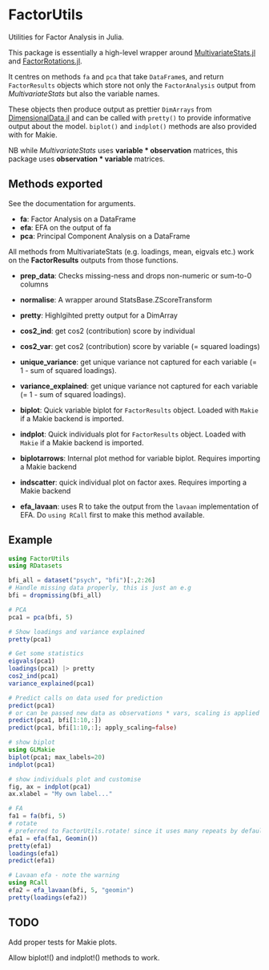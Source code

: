 
# FactorUtils

Utilities for Factor Analysis in Julia. 

This package is essentially a high-level wrapper around [MultivariateStats.jl](https://juliastats.org/MultivariateStats.jl/dev/) and [FactorRotations.jl](https://p-gw.github.io/FactorRotations.jl/stable/). 

It centres on methods `fa` and `pca` that take `DataFrame`s, and return `FactorResults` objects which store not only the `FactorAnalysis` output from *MultivariateStats* but also the variable names.

These objects then produce output as prettier `DimArrays` from [DimensionalData.jl](https://rafaqz.github.io/DimensionalData.jl/stable/) and can be called with `pretty()` to provide informative output about the model. `biplot()` and `indplot()` methods are also provided with for Makie.

NB while *MultivariateStats* uses **variable * observation** matrices, this package uses **observation * variable** matrices.

## Methods exported

See the documentation for arguments.

* **fa**: Factor Analysis on a DataFrame
* **efa**: EFA on the output of fa
* **pca**: Principal Component Analysis on a DataFrame

All methods from MultivariateStats (e.g. loadings, mean, eigvals etc.) work
on the **FactorResults** outputs from those functions.

* **prep_data**: Checks missing-ness and drops non-numeric or sum-to-0 columns
* **normalise**: A wrapper around StatsBase.ZScoreTransform

* **pretty**: Highlgihted pretty output for a DimArray

* **cos2_ind**: get cos2 (contribution) score by individual
* **cos2_var**: get cos2 (contribution) score by variable (= squared loadings)
* **unique_variance**: get unique variance not captured for each variable (= 1 - sum of squared loadings).
* **variance_explained**: get unique variance not captured for each variable (= 1 - sum of squared loadings).

* **biplot**: Quick variable biplot for `FactorResults` object. Loaded with `Makie` if a Makie backend is imported.
* **indplot**: Quick individuals plot for `FactorResults` object. Loaded with `Makie` if a Makie backend is imported.

* **biplotarrows**: Internal plot method for variable biplot. Requires importing a Makie backend
* **indscatter**: quick individual plot on factor axes. Requires importing a Makie backend

* **efa_lavaan**: uses R to take the output from the `lavaan` implementation of EFA. Do `using RCall` first to make this method available.

## Example

```julia
using FactorUtils
using RDatasets

bfi_all = dataset("psych", "bfi")[:,2:26]
# Handle missing data properly, this is just an e.g
bfi = dropmissing(bfi_all)

# PCA
pca1 = pca(bfi, 5)

# Show loadings and variance explained
pretty(pca1)

# Get some statistics
eigvals(pca1)
loadings(pca1) |> pretty
cos2_ind(pca1)
variance_explained(pca1)

# Predict calls on data used for prediction
predict(pca1)
# or can be passed new data as observations * vars, scaling is applied
predict(pca1, bfi[1:10,:])
predict(pca1, bfi[1:10,:]; apply_scaling=false)

# show biplot
using GLMakie
biplot(pca1; max_labels=20)
indplot(pca1)

# show individuals plot and customise
fig, ax = indplot(pca1)
ax.xlabel = "My own label..."

# FA
fa1 = fa(bfi, 5)
# rotate
# preferred to FactorUtils.rotate! since it uses many repeats by default
efa1 = efa(fa1, Geomin()) 
pretty(efa1)
loadings(efa1)
predict(efa1)

# Lavaan efa - note the warning
using RCall
efa2 = efa_lavaan(bfi, 5, "geomin")
pretty(loadings(efa2))
```

## TODO

Add proper tests for Makie plots.

Allow biplot!() and indplot!() methods to work.